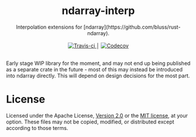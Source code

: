 <h1 align="center">ndarray-interp</h1>

<div align="center">Interpolation extensions for [ndarray](https://github.com/bluss/rust-ndarray).</div>
<br />
<div align="center">
    <a href="https://travis-ci.org/Libbum/ndaray-interp">
        <img src="https://travis-ci.org/Libbum/ndarray-interp.svg?branch=master" alt="Travis-ci" />
    </a>
    │
    <a href="https://codecov.io/gh/Libbum/ndarray-interp">
        <img src="https://codecov.io/gh/Libbum/ndarray-interp/branch/master/graph/badge.svg" alt="Codecov" />
    </a>
</div>
<br />

Early stage WIP library for the moment, and may not end up being published as a separate crate in the future - most of this may instead be introduced into ndarray directly.
This will depend on design decisions for the most part.

# License

Licensed under the Apache License, [Version 2.0](http://www.apache.org/licenses/LICENSE-2.0) or the [MIT license](http://opensource.org/licenses/MIT), at your option.
These files may not be copied, modified, or distributed except according to those terms.
